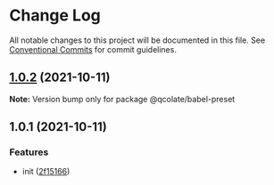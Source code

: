 # Change Log

All notable changes to this project will be documented in this file.
See [Conventional Commits](https://conventionalcommits.org) for commit guidelines.

## [1.0.2](https://github.com/qcolate/web-configs/compare/@qcolate/babel-preset@1.0.1...@qcolate/babel-preset@1.0.2) (2021-10-11)

**Note:** Version bump only for package @qcolate/babel-preset





## 1.0.1 (2021-10-11)


### Features

* init ([2f15166](https://github.com/qcolate/web-configs/commit/2f15166f736522f62a4ba3a0e0c2df995fbf9b1e))
